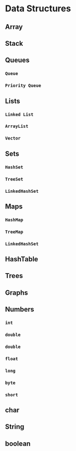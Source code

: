 # Data Structures

## Array

## Stack

## Queues

### `Queue`

### `Priority Queue`

## Lists

### `Linked List`

### `ArrayList`

### `Vector`

## Sets

### `HashSet`

### `TreeSet`

### `LinkedHashSet`

## Maps

### `HashMap`

### `TreeMap`

### `LinkedHashSet`

## HashTable

## Trees

## Graphs

## Numbers

### `int`

### `double`

### `double`

### `float`

### `long`

### `byte`

### `short`

## char

## String

## boolean